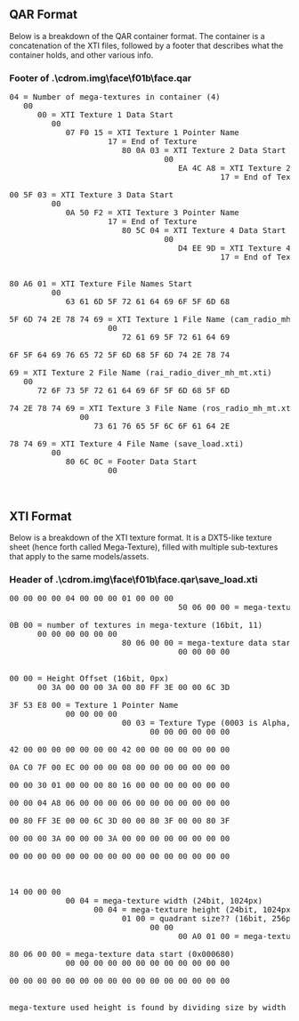 ## QAR Format

Below is a breakdown of the QAR container format. The container is a concatenation of the XTI files, followed by a footer that describes what the container holds, and other various info.

### Footer of .\cdrom.img\face\f01b\face.qar

<pre>
04 = Number of mega-textures in container (4) 
   00 
      00 = XTI Texture 1 Data Start 
         00 
            07 F0 15 = XTI Texture 1 Pointer Name 
                     17 = End of Texture 
                        80 0A 03 = XTI Texture 2 Data Start 
                                 00 
                                    EA 4C A8 = XTI Texture 2 Pointer Name 
                                             17 = End of Texture 
 
00 5F 03 = XTI Texture 3 Data Start 
         00 
            0A 50 F2 = XTI Texture 3 Pointer Name 
                     17 = End of Texture 
                        80 5C 04 = XTI Texture 4 Data Start 
                                 00 
                                    D4 EE 9D = XTI Texture 4 Pointer Name 
                                             17 = End of Texture 
 

80 A6 01 = XTI Texture File Names Start 
         00 
            63 61 6D 5F 72 61 64 69 6F 5F 6D 68 

5F 6D 74 2E 78 74 69 = XTI Texture 1 File Name (cam_radio_mh_mt.xti) 
                     00 
                        72 61 69 5F 72 61 64 69 

6F 5F 64 69 76 65 72 5F 6D 68 5F 6D 74 2E 78 74 

69 = XTI Texture 2 File Name (rai_radio_diver_mh_mt.xti) 
   00 
      72 6F 73 5F 72 61 64 69 6F 5F 6D 68 5F 6D 

74 2E 78 74 69 = XTI Texture 3 File Name (ros_radio_mh_mt.xti) 
               00 
                  73 61 76 65 5F 6C 6F 61 64 2E 

78 74 69 = XTI Texture 4 File Name (save_load.xti) 
         00 
            80 6C 0C = Footer Data Start 
                     00 
 

</pre>
## XTI Format

Below is a breakdown of the XTI texture format. It is a DXT5-like texture sheet (hence forth called Mega-Texture), filled with multiple sub-textures that apply to the same models/assets.

### Header of .\cdrom.img\face\f01b\face.qar\save_load.xti

<pre>
00 00 00 00 04 00 00 00 01 00 00 00 
                                    50 06 00 00 = mega-texture metadata start (0x000650) 

0B 00 = number of textures in mega-texture (16bit, 11) 
      00 00 00 00 00 00 
                        80 06 00 00 = mega-texture data start (0x000680) 
                                    00 00 00 00 
 
 
00 00 = Height Offset (16bit, 0px) 
      00 3A 00 00 00 3A 00 80 FF 3E 00 00 6C 3D 

3F 53 E8 00 = Texture 1 Pointer Name 
            00 00 00 00 
                        00 03 = Texture Type (0003 is Alpha, 0000 has no Alpha) 
                              00 00 00 00 00 00 

42 00 00 00 00 00 00 00 42 00 00 00 00 00 00 00 

0A C0 7F 00 EC 00 00 00 08 00 00 00 00 00 00 00 

00 00 30 01 00 00 00 80 16 00 00 00 00 00 00 00 

00 00 04 A8 06 00 00 00 06 00 00 00 00 00 00 00 

00 80 FF 3E 00 00 6C 3D 00 00 80 3F 00 00 80 3F 

00 00 00 3A 00 00 00 3A 00 00 00 00 00 00 00 00 

00 00 00 00 00 00 00 00 00 00 00 00 00 00 00 00 



14 00 00 00 
            00 04 = mega-texture width (24bit, 1024px) 
                  00 04 = mega-texture height (24bit, 1024px) 
                        01 00 = quadrant size?? (16bit, 256px) 
                              00 00 
                                    00 A0 01 00 = mega-texture size (32bit, 106,496 Bytes) 

80 06 00 00 = mega-texture data start (0x000680) 
            00 00 00 00 00 00 00 00 00 00 00 00 

00 00 00 00 00 00 00 00 00 00 00 00 00 00 00 00 
 
 
mega-texture used height is found by dividing size by width (106,496 B / 1024px = 104px 
</pre>